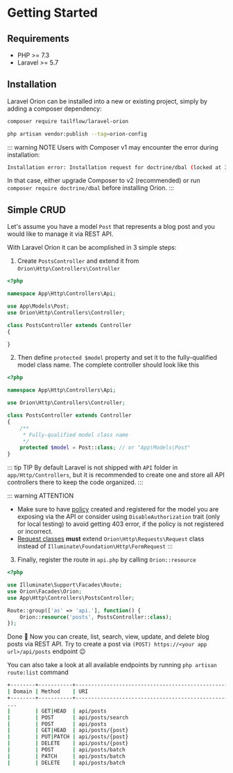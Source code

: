 # Getting Started

## Requirements

- PHP >= 7.3
- Laravel >= 5.7

## Installation

Laravel Orion can be installed into a new or existing project, simply by adding a composer dependency:

```bash
composer require tailflow/laravel-orion

php artisan vendor:publish --tag=orion-config
```

::: warning NOTE
Users with Composer v1 may encounter the error during installation:
```bash
Installation error: Installation request for doctrine/dbal (locked at 3.0.0) -> satisfiable by doctrine/dbal[3.0.0]
```

In that case, either upgrade Composer to v2 (recommended) or run `composer require doctrine/dbal` before installing Orion.
:::

## Simple CRUD

Let's assume you have a model `Post` that represents a blog post and you would like to manage it via REST API.

With Laravel Orion it can be acomplished in 3 simple steps:

1. Create `PostsController` and extend it from `Orion\Http\Controllers\Controller`

```php
<?php

namespace App\Http\Controllers\Api;

use App\Models\Post;
use Orion\Http\Controllers\Controller;

class PostsController extends Controller
{

}
```

2. Then define `protected $model` property and set it to the fully-qualified model class name. The complete controller should look like this

```php
<?php

namespace App\Http\Controllers\Api;

use Orion\Http\Controllers\Controller;

class PostsController extends Controller
{
    /**
     * Fully-qualified model class name
     */
    protected $model = Post::class; // or "App\Models\Post"
}
```

::: tip TIP
By default Laravel is not shipped with `API` folder in `app/Http/Controllers`, but it is recommended to create one and store all API controllers there to keep the code organized.
:::

::: warning ATTENTION
- Make sure to have [policy](https://laravel.com/docs/master/authorization#creating-policies) created and registered for the model you are exposing via the API or consider using `DisableAuthorization` trait (only for local testing) to avoid getting 403 error, if the policy is not registered or incorrect.
- [Request classes](./security.html#validation) **must** extend `Orion\Http\Requests\Request` class instead of `Illuminate\Foundation\Http\FormRequest`
:::

3. Finally, register the route in `api.php` by calling `Orion::resource`

```php
<?php

use Illuminate\Support\Facades\Route;
use Orion\Facades\Orion;
use App\Http\Controllers\PostsController;

Route::group(['as' => 'api.'], function() {
    Orion::resource('posts', PostsController::class);
});

```

Done :tada: Now you can create, list, search, view, update, and delete blog posts via REST API. Try to create a post via `(POST) https://<your app url>/api/posts` endpoint :wink:

You can also take a look at all available endpoints by running `php artisan route:list` command

```bash
+--------+-----------+-------------------------------------------------+----------------------------------------+---------------------------------------------------------------------------+-------------------------------------------------+
| Domain | Method    | URI                                             | Name                                   | Action                                                                    | Middleware                                      |
+--------+-----------+-------------------------------------------------+----------------------------------------+---------------------------------------------------------------------------+-------------------------------------------------+
...
|        | GET|HEAD  | api/posts                                       | api.posts.index                        | App\Http\Controllers\Api\PostsController@index                            | api                                             |
|        | POST      | api/posts/search                                | api.posts.search                       | App\Http\Controllers\Api\PostsController@index                            | api                                             |
|        | POST      | api/posts                                       | api.posts.store                        | App\Http\Controllers\Api\PostsController@store                            | api                                             |
|        | GET|HEAD  | api/posts/{post}                                | api.posts.show                         | App\Http\Controllers\Api\PostsController@show                             | api                                             |  
|        | PUT|PATCH | api/posts/{post}                                | api.posts.update                       | App\Http\Controllers\Api\PostsController@update                           | api                                             |
|        | DELETE    | api/posts/{post}                                | api.posts.destroy                      | App\Http\Controllers\Api\PostsController@destroy                          | api                                             |
|        | POST      | api/posts/batch                                 | api.posts.batchStore                   | App\Http\Controllers\Api\PostsController@batchStore                       | api                                             |
|        | PATCH     | api/posts/batch                                 | api.posts.batchUpdate                  | App\Http\Controllers\Api\PostsController@batchUpdate                      | api                                             |
|        | DELETE    | api/posts/batch                                 | api.posts.batchDestroy                 | App\Http\Controllers\Api\PostsController@batchDestroy                     | api                                             |
```
